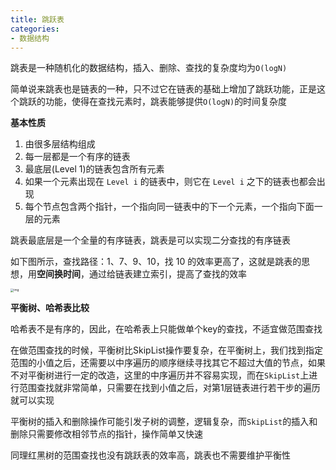```yaml
---
title: 跳跃表
categories: 
- 数据结构
---
```


跳表是一种随机化的数据结构，插入、删除、查找的复杂度均为`O(logN)`

简单说来跳表也是链表的一种，只不过它在链表的基础上增加了跳跃功能，正是这个跳跃的功能，使得在查找元素时，跳表能够提供`O(logN)`的时间复杂度

**基本性质**

1. 由很多层结构组成
2. 每一层都是一个有序的链表
3. 最底层(Level 1)的链表包含所有元素
4. 如果一个元素出现在 `Level i` 的链表中，则它在 `Level i` 之下的链表也都会出现
5. 每个节点包含两个指针，一个指向同一链表中的下一个元素，一个指向下面一层的元素

跳表最底层是一个全量的有序链表，跳表是可以实现二分查找的有序链表

如下图所示，查找路径：1、7、9、10，找 10 的效率更高了，这就是跳表的思想，用**空间换时间**，通过给链表建立索引，提高了查找的效率

<img src="https://xiaoflyfish.oss-cn-beijing.aliyuncs.com/image/20201224190951.png" alt="img" style="zoom:33%;" />

**平衡树、哈希表比较**

哈希表不是有序的，因此，在哈希表上只能做单个key的查找，不适宜做范围查找

在做范围查找的时候，平衡树比SkipList操作要复杂，在平衡树上，我们找到指定范围的小值之后，还需要以中序遍历的顺序继续寻找其它不超过大值的节点，如果不对平衡树进行一定的改造，这里的中序遍历并不容易实现，而在`SkipList`上进行范围查找就非常简单，只需要在找到小值之后，对第1层链表进行若干步的遍历就可以实现

平衡树的插入和删除操作可能引发子树的调整，逻辑复杂，而`SkipList`的插入和删除只需要修改相邻节点的指针，操作简单又快速

同理红黑树的范围查找也没有跳跃表的效率高，跳表也不需要维护平衡性